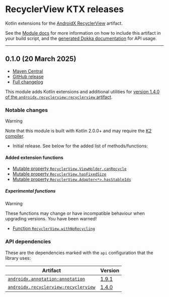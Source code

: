 # RecyclerView KTX releases

Kotlin extensions for
the [AndroidX RecyclerView](https://developer.android.com/jetpack/androidx/releases/recyclerview)
artifact.

See the [Module docs](./Module.md) for more information on how to include this artifact in your
build script, and
the [generated Dokka documentation](https://edricchan03.github.io/androidx-ktx-extras/androidx/recyclerview/recyclerview-ktx/index.html)
for API usage.

---

<a name="0.1.0"></a>

## 0.1.0 (20 March 2025)

* [Maven Central](https://central.sonatype.com/artifact/io.github.edricchan03.androidx.recyclerview/recyclerview-ktx/0.1.0)
* [GitHub release](https://github.com/EdricChan03/androidx-ktx-extras/releases/tag/recyclerview-ktx@0.1.0)
* [Full changelog](https://github.com/EdricChan03/androidx-ktx-extras/commits/recyclerview-ktx@0.1.0)

This module adds Kotlin extensions and additional utilities for [version 1.4.0 of the
`androidx.recyclerview:recyclerview` artifact](https://developer.android.com/jetpack/androidx/releases/recyclerview#recyclerview-1.4.0).

### Notable changes

> [!warning]
> Note that this module is built with Kotlin 2.0.0+ and may require
> the [K2 compiler](https://kotlinlang.org/docs/k2-compiler-migration-guide.html).

* Initial release. See below for the added list of methods/functions:

#### Added extension functions

* [Mutable property
  `RecyclerView.ViewHolder.canRecycle`
  ](https://edricchan03.github.io/androidx-ktx-extras/androidx/recyclerview/recyclerview-ktx/io.github.edricchan03.androidx.recyclerview.ktx/can-recycle.html)
* [Mutable property
  `RecyclerView.hasFixedSize`](https://edricchan03.github.io/androidx-ktx-extras/androidx/recyclerview/recyclerview-ktx/io.github.edricchan03.androidx.recyclerview.ktx/has-fixed-size.html)
* [Mutable property
  `RecyclerView.Adapter<*>.hasStableIds`](https://edricchan03.github.io/androidx-ktx-extras/androidx/recyclerview/recyclerview-ktx/io.github.edricchan03.androidx.recyclerview.ktx/has-stable-ids.html)

##### Experimental functions

> [!WARNING]
> These functions may change or have incompatible behaviour when upgrading versions. You have been
> warned!

* [Function
  `RecyclerView.withNoRecycling`](https://edricchan03.github.io/androidx-ktx-extras/androidx/recyclerview/recyclerview-ktx/io.github.edricchan03.androidx.recyclerview.ktx/with-no-recycling.html)

### API dependencies

These are the dependencies marked with the `api` configuration that the library uses:

Artifact | Version
---|---
[`androidx.annotation:annotation`](https://developer.android.com/jetpack/androidx/releases/annotation) | [1.9.1](https://developer.android.com/jetpack/androidx/releases/annotation#1.9.1)
[`androidx.recyclerview:recyclerview`](https://developer.android.com/jetpack/androidx/releases/recyclerview) | [1.4.0](https://developer.android.com/jetpack/androidx/releases/recyclerview#recyclerview-1.4.0)
